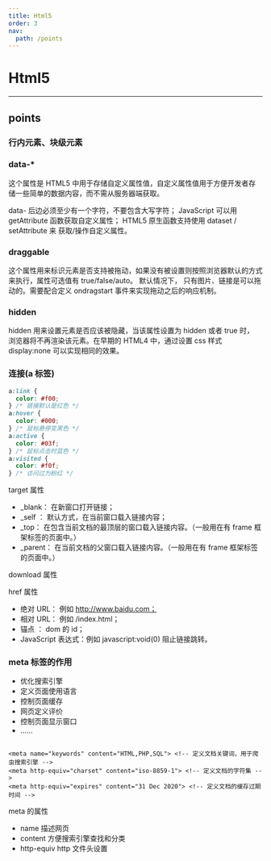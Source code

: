 ```yaml
---
title: Html5
order: 3
nav:
  path: /points
---
```


# Html5

---

## points

### 行内元素、块级元素

### data-\*

这个属性是 HTML5 中用于存储自定义属性值，自定义属性值用于方便开发者存储一些简单的数据内容，而不需从服务器端获取。

data- 后边必须至少有一个字符，不要包含大写字符；
JavaScript 可以用 getAttribute 函数获取自定义属性；
HTML5 原生函数支持使用 dataset / setAttribute 来 获取/操作自定义属性。

### draggable

这个属性用来标识元素是否支持被拖动，如果没有被设置则按照浏览器默认的方式来执行，属性可选值有 true/false/auto。
默认情况下， 只有图片、链接是可以拖动的。需要配合定义 ondragstart 事件来实现拖动之后的响应机制。

### hidden

hidden 用来设置元素是否应该被隐藏，当该属性设置为 hidden 或者 true 时，
浏览器将不再渲染该元素。在早期的 HTML4 中，通过设置 css 样式 display:none 可以实现相同的效果。

### 连接(a 标签)

```css
a:link {
  color: #f00;
} /* 链接默认是红色 */
a:hover {
  color: #000;
} /* 鼠标悬停变黑色 */
a:active {
  color: #03f;
} /* 鼠标点击时蓝色 */
a:visited {
  color: #f0f;
} /* 访问过为粉红 */
```

target 属性

- \_blank： 在新窗口打开链接；
- \_self ： 默认方式，在当前窗口载入链接内容；
- \_top： 在包含当前文档的最顶层的窗口载入链接内容。（一般用在有 frame 框架标签的页面中。）
- \_parent： 在当前文档的父窗口载入链接内容。（一般用在有 frame 框架标签的页面中。）

download 属性

href 属性

- 绝对 URL： 例如 http://www.baidu.com；
- 相对 URL： 例如 /index.html；
- 锚点 ： dom 的 id；
- JavaScript 表达式：例如 javascript:void(0) 阻止链接跳转。

### meta 标签的作用

- 优化搜索引擎
- 定义页面使用语言
- 控制页面缓存
- 网页定义评价
- 控制页面显示窗口
- ……

```HTML5

<meta name="keywords" content="HTML,PHP,SQL"> <!-- 定义文档关键词，用于爬虫搜索引擎 -->
<meta http-equiv="charset" content="iso-8859-1"> <!-- 定义文档的字符集 -->
<meta http-equiv="expires" content="31 Dec 2020"> <!-- 定义文档的缓存过期时间 -->
```

meta 的属性

- name 描述网页
- content 方便搜索引擎查找和分类
- http-equiv http 文件头设置
